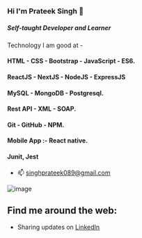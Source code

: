 ### Hi I'm Prateek Singh 👋



##### Self-taught Developer and Learner
 Technology I am good at -
####  HTML - CSS - Bootstrap - JavaScript - ES6.
####  ReactJS - NextJS - NodeJS - ExpressJS
####  MySQL - MongoDB - Postgresql.
####  Rest API - XML - SOAP.
####  Git - GitHub - NPM.
####  Mobile App :- React native.
####  Junit, Jest
- 📫 singhprateek089@gmail.com


![image](https://res.cloudinary.com/singhprateek089/image/upload/v1628253987/Screenshot_7_iqx7fz.png)

## Find me around the web:

- Sharing updates on <a href="https://www.linkedin.com/in/prateek-singh-6ab984145/">LinkedIn</a>
